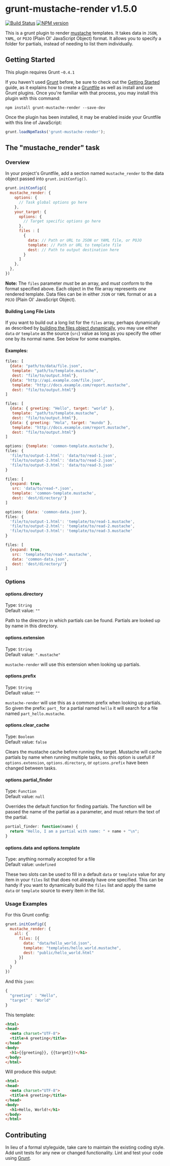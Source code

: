 # grunt-mustache-render v1.5.0

[![Build Status](https://travis-ci.org/5thWall/mustache-render.png?branch=master)](https://travis-ci.org/5thWall/mustache-render)
[![NPM version](https://badge.fury.io/js/grunt-mustache-render.png)](http://badge.fury.io/js/grunt-mustache-render)

This is a grunt plugin to render [mustache](http://mustache.github.io/) templates. It takes data in `JSON`, `YAML`, or `POJO` (Plain Ol' JavaScript Object) format. It allows you to specify a folder for partials, instead of needing to list them individually.

## Getting Started
This plugin requires Grunt `~0.4.1`

If you haven't used [Grunt](http://gruntjs.com/) before, be sure to check out the [Getting Started](http://gruntjs.com/getting-started) guide, as it explains how to create a [Gruntfile](http://gruntjs.com/sample-gruntfile) as well as install and use Grunt plugins. Once you're familiar with that process, you may install this plugin with this command:

```shell
npm install grunt-mustache-render --save-dev
```

Once the plugin has been installed, it may be enabled inside your Gruntfile with this line of JavaScript:

```js
grunt.loadNpmTasks('grunt-mustache-render');
```

## The "mustache_render" task

### Overview
In your project's Gruntfile, add a section named `mustache_render` to the data object passed into `grunt.initConfig()`.

```js
grunt.initConfig({
  mustache_render: {
    options: {
      // Task global options go here
    },
    your_target: {
      options: {
        // Target specific options go here
      },
      files : [
        {
          data: // Path or URL to JSON or YAML file, or POJO
          template: // Path or URL to template file
          dest: // Path to output destination here
        }
      ]
    },
  },
})
```
**Note:** The `files` parameter _must_ be an array, and _must_ conform to the format specified above. Each object in the file array represents _one_ rendered template. Data files can be in either `JSON` or `YAML` format or as a `POJO` (Plain Ol' JavaScript Object).

#### Building Long File Lists

If you want to build out a long list for the `files` array, perhaps dynamically as described by [building the files object dynamically](http://gruntjs.com/configuring-tasks#building-the-files-object-dynamically), you may use either `data` *or* `template` as the source (`src`) value as long as you specify the other one by its normal name. See below for some examples.

#### Examples:

```js
files: [
  {data: "path/to/data/file.json",
   template: "path/to/template.mustache",
   dest: "file/to/output.html"},
  {data: "http://api.example.com/file.json",
   template: "http://docs.example.com/report.mustache",
   dest: "file/to/output.html"}
]
```

```js
files: [
  {data: { greeting: "Hello", target: "world" },
   template: "path/to/template.mustache",
   dest: "file/to/output.html"},
  {data: { greeting: "Hola", target: "mundo" },
   template: "http://docs.example.com/report.mustache",
   dest: "file/to/output.html"}
]
```

```js
options: {template: 'common-template.mustache'},
files: {
  'file/to/output-1.html': 'data/to/read-1.json',
  'file/to/output-2.html': 'data/to/read-2.json',
  'file/to/output-3.html': 'data/to/read-3.json'
}
```

```js
files: [
  {expand: true,
   src: 'data/to/read-*.json',
   template: 'common-template.mustache',
   dest: 'dest/directory/'}
]
```

```js
options: {data: 'common-data.json'},
files: {
  'file/to/output-1.html': 'template/to/read-1.mustache',
  'file/to/output-2.html': 'template/to/read-2.mustache',
  'file/to/output-3.html': 'template/to/read-3.mustache'
}
```

```js
files: [
  {expand: true,
   src: 'template/to/read-*.mustache',
   data: 'common-data.json',
   dest: 'dest/directory/'}
]
```

### Options

#### options.directory
Type: `String`  
Default value: `""`

Path to the directory in which partials can be found. Partials are looked up by name in this directory.

#### options.extension
Type: `String`  
Default value: `".mustache"`

`mustache-render` will use this extension when looking up partials.

#### options.prefix
Type: `String`  
Default value: `""`

`mustache-render` will use this as a common prefix when looking up partials. So given the prefix: `part_` for a partial named `hello` it will search for a file named `part_hello.mustache`.

#### options.clear_cache
Type: `Boolean`  
Default value: `false`

Clears the mustache cache before running the target. Mustache will cache partials by name when running multiple tasks, so this option is usefull if `options.extension`, `options.directory`, or `options.prefix` have been changed between tasks.

#### options.partial_finder
Type: `Function`  
Default value: `null`

Overrides the default function for finding partials. The function will be passed the name of the partial as a parameter, and must return the text of the partial.

```js
partial_finder: function(name) {
  return "Hello, I am a partial with name: " + name + "\n";
}
```

#### options.data and options.template
Type: anything normally accepted for a file  
Default value: `undefined`

These two slots can be used to fill in a default `data` or `template` value for any item in your `files` list that does not already have one specified.  This can be handy if you want to dynamically build the `files` list and apply the same `data` or `template` source to every item in the list.

### Usage Examples

For this Grunt config:

```js
grunt.initConfig({
  mustache_render: {
    all: {
      files: [{
        data: "data/hello_world.json",
        template: "templates/hello_world.mustache",
        dest: "public/hello_world.html"
      }]
    }
  }
})
```

And this `json`:

```js
{
  "greeting" : "Hello",
  "target" : "World"
}
```

This template:

```html
<html>
<head>
  <meta charset="UTF-8">
  <title>A greeting</title>
</head>
<body>
  <h1>{{greeting}}, {{target}}!</h1>
</body>
</html>
```

Will produce this output:

```html
<html>
<head>
  <meta charset="UTF-8">
  <title>A greeting</title>
</head>
<body>
  <h1>Hello, World!</h1>
</body>
</html>
```

## Contributing
In lieu of a formal styleguide, take care to maintain the existing coding style. Add unit tests for any new or changed functionality. Lint and test your code using [Grunt](http://gruntjs.com/).
